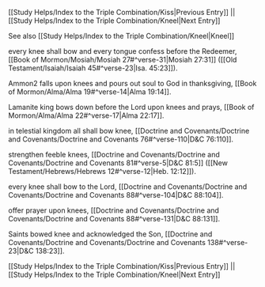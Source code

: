 [[Study Helps/Index to the Triple Combination/Kiss|Previous Entry]]  ||  [[Study Helps/Index to the Triple Combination/Kneel|Next Entry]]

 See also [[Study Helps/Index to the Triple Combination/Kneel|Kneel]]

 every knee shall bow and every tongue confess before the Redeemer, [[Book of Mormon/Mosiah/Mosiah 27#^verse-31|Mosiah 27:31]] ([[Old Testament/Isaiah/Isaiah 45#^verse-23|Isa. 45:23]]).

 Ammon2 falls upon knees and pours out soul to God in thanksgiving, [[Book of Mormon/Alma/Alma 19#^verse-14|Alma 19:14]].

 Lamanite king bows down before the Lord upon knees and prays, [[Book of Mormon/Alma/Alma 22#^verse-17|Alma 22:17]].

 in telestial kingdom all shall bow knee, [[Doctrine and Covenants/Doctrine and Covenants/Doctrine and Covenants 76#^verse-110|D&C 76:110]].

 strengthen feeble knees, [[Doctrine and Covenants/Doctrine and Covenants/Doctrine and Covenants 81#^verse-5|D&C 81:5]] ([[New Testament/Hebrews/Hebrews 12#^verse-12|Heb. 12:12]]).

 every knee shall bow to the Lord, [[Doctrine and Covenants/Doctrine and Covenants/Doctrine and Covenants 88#^verse-104|D&C 88:104]].

 offer prayer upon knees, [[Doctrine and Covenants/Doctrine and Covenants/Doctrine and Covenants 88#^verse-131|D&C 88:131]].

 Saints bowed knee and acknowledged the Son, [[Doctrine and Covenants/Doctrine and Covenants/Doctrine and Covenants 138#^verse-23|D&C 138:23]].

[[Study Helps/Index to the Triple Combination/Kiss|Previous Entry]]  ||  [[Study Helps/Index to the Triple Combination/Kneel|Next Entry]]